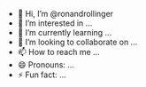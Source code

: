 - 👋 Hi, I’m @ronandrollinger
- 👀 I’m interested in ...
- 🌱 I’m currently learning ...
- 💞️ I’m looking to collaborate on ...
- 📫 How to reach me ...
- 😄 Pronouns: ...
- ⚡ Fun fact: ...

<!---
ronandrollinger/ronandrollinger is a ✨ special ✨ repository because its `README.md` (this file) appears on your GitHub profile.
You can click the Preview link to take a look at your changes.
--->
